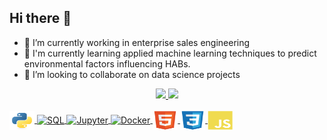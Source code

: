 ## Hi there 👋

- 🔭 I’m currently working in enterprise sales engineering
- 🌱 I'm currently learning applied machine learning techniques to predict environmental factors influencing HABs.
- 👯 I’m looking to collaborate on data science projects

<div align="center">
  <a href="https://github.com/gasparjpv">
  <img height="180em" src="https://github-readme-stats.vercel.app/api?username=gasparjpv&show_icons=true&theme=dracula&include_all_commits=true&count_private=true"/>
  <img height="180em" src="https://github-readme-stats.vercel.app/api/top-langs/?username=gasparjpv&layout=compact&langs_count=12&theme=dracula"/>
</div>

<div style="display: inline_block"><br>
  <img align="center" alt="Python" height="30" width="40" src="https://raw.githubusercontent.com/devicons/devicon/master/icons/python/python-original.svg">
  <img align="center" alt="SQL" height="30" width="40" src="https://github.com/gasparjpv/gasparjpv/blob/main/sql-database-generic-svgrepo-com.svg"/>
  <img align="center" alt="Jupyter" height="30" width="40" src="https://cdn.jsdelivr.net/gh/devicons/devicon/icons/pandas/pandas-original.svg" />
  <img align="center" alt="Docker" height="30" width="40" src="https://cdn.jsdelivr.net/gh/devicons/devicon/icons/docker/docker-original.svg" />
  <img align="center" alt="HTML" height="30" width="40" src="https://raw.githubusercontent.com/devicons/devicon/master/icons/html5/html5-original.svg">
  <img align="center" alt="CSS" height="30" width="40" src="https://raw.githubusercontent.com/devicons/devicon/master/icons/css3/css3-original.svg">
  <img align="center" alt="Js" height="30" width="40" src="https://raw.githubusercontent.com/devicons/devicon/master/icons/javascript/javascript-plain.svg">
</div>
